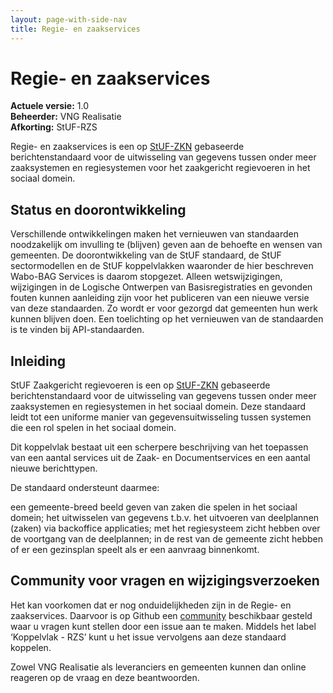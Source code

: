 ```yaml
---
layout: page-with-side-nav
title: Regie- en zaakservices
---
```

# Regie- en zaakservices

**Actuele versie:** 1.0  
**Beheerder:**  VNG Realisatie<br/>
**Afkorting:**  StUF-RZS

Regie- en zaakservices is een op [StUF-ZKN](https://vng-realisatie.github.io/StUF-ZKN/) gebaseerde berichtenstandaard voor de uitwisseling van gegevens tussen onder meer zaaksystemen en regiesystemen voor het zaakgericht regievoeren in het sociaal domein.
	
## Status en doorontwikkeling
Verschillende ontwikkelingen maken het vernieuwen van standaarden noodzakelijk om invulling te (blijven) geven aan de behoefte en wensen van gemeenten. De doorontwikkeling van de StUF standaard, de StUF sectormodellen en de StUF koppelvlakken waaronder de hier beschreven Wabo-BAG Services is daarom stopgezet. Alleen wetswijzigingen, wijzigingen in de Logische Ontwerpen van Basisregistraties en gevonden fouten kunnen aanleiding zijn voor het publiceren van een nieuwe versie van deze standaarden. Zo wordt er voor gezorgd dat gemeenten hun werk kunnen blijven doen. Een toelichting op het vernieuwen van de standaarden is te vinden bij API-standaarden.

## Inleiding

StUF Zaakgericht regievoeren is een op [StUF-ZKN](https://vng-realisatie.github.io/StUF-ZKN/) gebaseerde berichtenstandaard voor de uitwisseling van gegevens tussen onder meer zaaksystemen en regiesystemen in het sociaal domein. Deze standaard leidt tot een uniforme manier van gegevensuitwisseling tussen systemen die een rol spelen in het sociaal domein.

Dit koppelvlak bestaat uit een scherpere beschrijving van het toepassen van een aantal services uit de Zaak- en Documentservices en een aantal nieuwe berichttypen.

De standaard ondersteunt daarmee:

een gemeente-breed beeld geven van zaken die spelen in het sociaal domein;
het uitwisselen van gegevens t.b.v. het uitvoeren van deelplannen (zaken) via backoffice applicaties;
met het regiesysteem zicht hebben over de voortgang van de deelplannen;
in de rest van de gemeente zicht hebben of er een gezinsplan speelt als er een aanvraag binnenkomt.

## Community voor vragen en wijzigingsverzoeken
Het kan voorkomen dat er nog onduidelijkheden zijn in de Regie- en zaakservices. Daarvoor is op Github een
[community](https://github.com/VNG-Realisatie/StUF-Standaarden/labels/Koppelvlak%20-%20RZS)
beschikbaar gesteld waar u vragen kunt stellen door een issue aan te
maken. Middels het label ‘Koppelvlak - RZS’ kunt u het issue
vervolgens aan deze standaard koppelen.

Zowel VNG Realisatie als leveranciers en gemeenten kunnen dan online
reageren op de vraag en deze beantwoorden.
